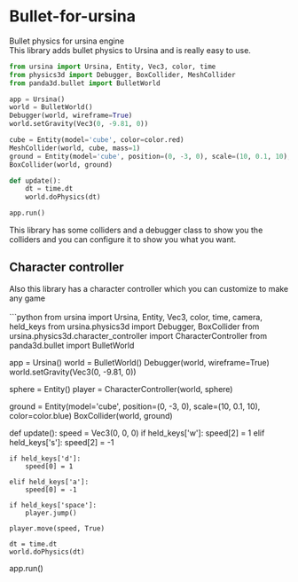 # Bullet-for-ursina
Bullet physics for ursina engine<br />
This library adds bullet physics to Ursina and is really easy to use.<br />
```python
from ursina import Ursina, Entity, Vec3, color, time
from physics3d import Debugger, BoxCollider, MeshCollider
from panda3d.bullet import BulletWorld

app = Ursina()
world = BulletWorld()
Debugger(world, wireframe=True)
world.setGravity(Vec3(0, -9.81, 0))

cube = Entity(model='cube', color=color.red)
MeshCollider(world, cube, mass=1)
ground = Entity(model='cube', position=(0, -3, 0), scale=(10, 0.1, 10), color=color.blue)
BoxCollider(world, ground)

def update():
    dt = time.dt
    world.doPhysics(dt)

app.run()
```
This library has some colliders and a debugger class to show you the colliders and you can configure it to show you what you want.<br />
<h2>Character controller</h2>
Also this library has a character controller which you can customize to make any game<br /><br />
```python
from ursina import Ursina, Entity, Vec3, color, time, camera, held_keys
from ursina.physics3d import Debugger, BoxCollider
from ursina.physics3d.character_controller import CharacterController
from panda3d.bullet import BulletWorld

app = Ursina()
world = BulletWorld()
Debugger(world, wireframe=True)
world.setGravity(Vec3(0, -9.81, 0))

sphere = Entity()
player = CharacterController(world, sphere)

ground = Entity(model='cube', position=(0, -3, 0), scale=(10, 0.1, 10), color=color.blue)
BoxCollider(world, ground)

def update():
    speed = Vec3(0, 0, 0)
    if held_keys['w']:
        speed[2] = 1
    elif held_keys['s']:
        speed[2] = -1
    
    if held_keys['d']:
        speed[0] = 1
    
    elif held_keys['a']:
        speed[0] = -1
    
    if held_keys['space']:
        player.jump()
    
    player.move(speed, True)

    dt = time.dt
    world.doPhysics(dt)

app.run()
```
